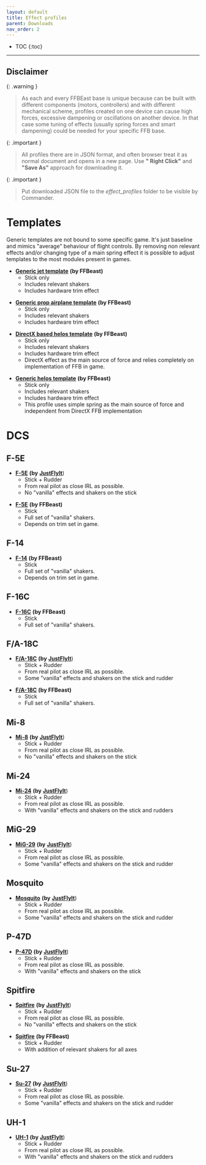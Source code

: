 ```yaml
---
layout: default
title: Effect profiles
parent: Downloads
nav_order: 2
---
```


- TOC
{:toc}

---

## Disclaimer

{: .warning }
> As each and every FFBEast base is unique because can be built with different components (motors, controllers) and
> with different mechanical scheme, profiles created on one device can cause high forces, excessive dampening or oscillations on another device. 
> In that case some tuning of effects (usually spring forces and smart dampening) could be needed for your specific FFB base.    

{: .important }
> All profiles there are in JSON format, and often browser treat it as normal document and opens in a new page. Use **"
> Right Click"** and **"Save As"** approach for downloading it.

{: .important }
> Put downloaded JSON file to the _effect_profiles_ folder to be visible by Commander.

# Templates

Generic templates are not bound to some specific game. It's just baseline and mimics "average" behaviour of flight controls.
By removing non relevant effects and/or changing type of a main spring effect it is possible to adjust 
templates to the most modules present in games.

- [**Generic jet template**](../../assets/profiles/GENERIC___Jet_template___mix_of_DirectX_and_relevant_telemetry_shakers.json) **(by FFBeast)**
  - Stick only
  - Includes relevant shakers
  - Includes hardware trim effect
  
<!-- -->

- [**Generic prop airplane template**](../../assets/profiles/GENERIC___Prop_airplane_template___mix_of_DirectX_and_relevant_telemetry_shakers.json) **(by FFBeast)**
  - Stick only
  - Includes relevant shakers
  - Includes hardware trim effect

<!-- -->

- [**DirectX based helos template**](../../assets/profiles/GENERIC___Helos_template___mix_of_DirectX_with_dampening_and_shakers.json) **(by FFBeast)**
  - Stick only
  - Includes relevant shakers
  - Includes hardware trim effect
  - DirectX effect as the main source of force and relies completely on implementation of FFB in game.

<!-- -->

- [**Generic helos template**](../../assets/profiles/GENERIC___Helos_template___mix_of_light_spring_with_dampening_and_shakers.json) **(by FFBeast)**
  - Stick only
  - Includes relevant shakers
  - Includes hardware trim effect
  - This profile uses simple spring as the main source of force and independent from DirectX FFB implementation

# DCS

## F-5E

- [**F-5E**](../../assets/profiles/DCS_F_5E_From_JustFlyIt.json) **(by** [**JustFlyIt**](https://www.youtube.com/@justflyit7569))
  - Stick + Rudder
  - From real pilot as close IRL as possible.
  - No "vanilla" effects and shakers on the stick

<!-- -->

- [**F-5E**](../../assets/profiles/DCS_F_5E_From_FFBeast.json)  **(by FFBeast)**
  - Stick
  - Full set of "vanilla" shakers.
  - Depends on trim set in game. 

## F-14

- [**F-14**](../../assets/profiles/DCS_F_14_From_FFBeast.json) **(by FFBeast)**
  - Stick
  - Full set of "vanilla" shakers.
  - Depends on trim set in game.

## F-16C

- [**F-16C**](../../assets/profiles/DCS_F_16C_From_FFBeast.json) **(by FFBeast)**
  - Stick
  - Full set of "vanilla" shakers.
  
## F/A-18C

- [**F/A-18C**](../../assets/profiles/DCS_FA_18C_From_JustFlyIt.json) **(by** [**JustFlyIt**](https://www.youtube.com/@justflyit7569))
  - Stick + Rudder
  - From real pilot as close IRL as possible.
  - Some "vanilla" effects and shakers on the stick and rudder

<!-- -->

- [**F/A-18C**](../../assets/profiles/DCS_FA_18C_From_FFBeast.json) **(by FFBeast)**
  - Stick
  - Full set of "vanilla" shakers.

## Mi-8

- [**Mi-8**](../../assets/profiles/DCS_Mi_8_From_JustFlyIt.json) **(by** [**JustFlyIt**](https://www.youtube.com/@justflyit7569))
  - Stick + Rudder
  - From real pilot as close IRL as possible.
  - No "vanilla" effects and shakers on the stick

## Mi-24

- [**Mi-24**](../../assets/profiles/DCS_Mi_24_From_JustFlyIt.json) **(by** [**JustFlyIt**](https://www.youtube.com/@justflyit7569))
  - Stick + Rudder
  - From real pilot as close IRL as possible.
  - With "vanilla" effects and shakers on the stick and rudders
   
## MiG-29

- [**MiG-29**](../../assets/profiles/DCS_MiG_29_From_JustFlyIt.json) **(by** [**JustFlyIt**](https://www.youtube.com/@justflyit7569))
  - Stick + Rudder
  - From real pilot as close IRL as possible.
  - Some "vanilla" effects and shakers on the stick and rudder

## Mosquito

- [**Mosquito**](../../assets/profiles/DCS_P_47D_From_JustFlyIt.json) **(by** [**JustFlyIt**](https://www.youtube.com/@justflyit7569))
  - Stick + Rudder
  - From real pilot as close IRL as possible.
  - Some "vanilla" effects and shakers on the stick and rudder
  
## P-47D

- [**P-47D**](../../assets/profiles/DCS_P_47D_From_JustFlyIt.json) **(by** [**JustFlyIt**](https://www.youtube.com/@justflyit7569))
  - Stick + Rudder
  - From real pilot as close IRL as possible.
  - With "vanilla" effects and shakers on the stick

## Spitfire

- [**Spitfire**](../../assets/profiles/DCS_Spitfire_From_JustFlyIt.json) **(by** [**JustFlyIt**](https://www.youtube.com/@justflyit7569))
  - Stick + Rudder
  - From real pilot as close IRL as possible.
  - No "vanilla" effects and shakers on the stick

<!-- -->

- [**Spitfire**](../../assets/profiles/DCS_Spitfire_From_FFBeast.json) **(by FFBeast)**
  - Stick + Rudder
  - With addition of relevant shakers for all axes

## Su-27

- [**Su-27**](../../assets/profiles/DCS_Su_27_From_JustFlyIt.json) **(by** [**JustFlyIt**](https://www.youtube.com/@justflyit7569))
  - Stick + Rudder
  - From real pilot as close IRL as possible.
  - Some "vanilla" effects and shakers on the stick and rudder

## UH-1

- [**UH-1**](../../assets/profiles/DCS_UH_1_From_JustFlyIt.json) **(by** [**JustFlyIt**](https://www.youtube.com/@justflyit7569))
  - Stick + Rudder
  - From real pilot as close IRL as possible.
  - With "vanilla" effects and shakers on the stick and rudders